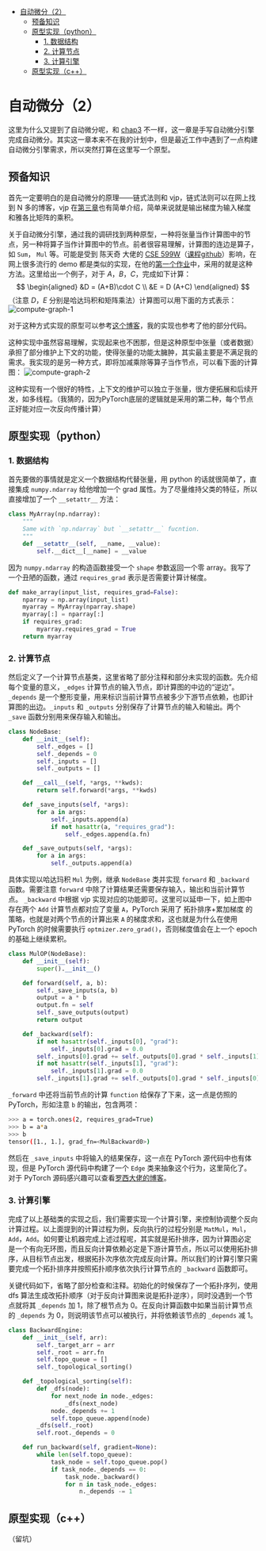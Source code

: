 - [自动微分（2）](#自动微分2)
  - [预备知识](#预备知识)
  - [原型实现（python）](#原型实现python)
    - [1. 数据结构](#1-数据结构)
    - [2. 计算节点](#2-计算节点)
    - [3. 计算引擎](#3-计算引擎)
  - [原型实现（c++）](#原型实现c)

# 自动微分（2）

这里为什么又提到了自动微分呢，和 [chap3](./chap3) 不一样，这一章是手写自动微分引擎完成自动微分。其实这一章本来不在我的计划中，但是最近工作中遇到了一点构建自动微分引擎需求，所以突然打算在这里写一个原型。


## 预备知识

首先一定要明白的是自动微分的原理——链式法则和 vjp，链式法则可以在网上找到 N 多的博客，vjp 在[第三章](../chap3/readme.md#2-vector-jacobian-productvjp)也有简单介绍，简单来说就是输出梯度为输入梯度和雅各比矩阵的乘积。

关于自动微分引擎，通过我的调研找到两种原型，一种将张量当作计算图中的节点，另一种将算子当作计算图中的节点。前者很容易理解，计算图的连边是算子，如 `Sum`， `Mul` 等。可能是受到 陈天奇 大佬的 [CSE 599W](http://dlsys.cs.washington.edu)（[课程github](https://github.com/dlsys-course)）影响，在网上很多流行的 demo 都是类似的实现，在他的[第一个作业](https://github.com/dlsys-course/assignment1-2018)中，采用的就是这种方法。这里给出一个例子，对于 $A$，$B$，$C$，完成如下计算：
$$
\begin{aligned}
&D = (A+B)\cdot C \\
&E = D (A+C)
\end{aligned}
$$
（注意 $D$，$E$ 分别是哈达玛积和矩阵乘法）计算图可以用下面的方式表示：
![compute-graph-1](../pics/chap5-compute-graph1.png)

对于这种方式实现的原型可以参考[这个博客](https://zhuanlan.zhihu.com/p/161635270)，我的实现也参考了他的部分代码。

这种实现中虽然容易理解，实现起来也不困那，但是这种原型中张量（或者数据）承担了部分维护上下文的功能，使得张量的功能太臃肿，其实最主要是不满足我的需求。我实现的是另一种方式，即将加减乘除等算子当作节点，可以看下面的计算图：
![compute-graph-2](../pics/chap5-compute-graph2.png)

这种实现有一个很好的特性，上下文的维护可以独立于张量，很方便拓展和后续开发，如多线程。（我猜的，因为PyTorch底层的逻辑就是采用的第二种，每个节点正好能对应一次反向传播计算）


## 原型实现（python）

### 1. 数据结构
首先要做的事情就是定义一个数据结构代替张量，用 python 的话就很简单了，直接集成 `numpy.ndarray` 给他增加一个 grad 属性。为了尽量维持父类的特征，所以直接增加了一个 `__setattr__` 方法：
```python
class MyArray(np.ndarray):
    """
    Same with `np.ndarray` but `__setattr__` fucntion.
    """
    def __setattr__(self, __name, __value):
        self.__dict__[__name] = __value
```
因为 `numpy.ndarray` 的构造函数接受一个 `shape` 参数返回一个零 array。我写了一个丑陋的函数，通过 `requires_grad` 表示是否需要计算计梯度。
```python
def make_array(input_list, requires_grad=False):
    nparray = np.array(input_list)
    myarray = MyArray(nparray.shape)
    myarray[:] = nparray[:]
    if requires_grad:
        myarray.requires_grad = True
    return myarray
```

### 2. 计算节点
然后定义了一个计算节点基类，这里省略了部分注释和部分未实现的函数。先介绍每个变量的意义，`_edges` 计算节点的输入节点，即计算图的中边的“逆边”。`_depends` 是一个整形变量，用来标识当前计算节点被多少下游节点依赖，也即计算图的出边。`_inputs` 和 `_outputs` 分别保存了计算节点的输入和输出。两个 `_save` 函数分别用来保存输入和输出。

```python
class NodeBase:
    def __init__(self):
        self._edges = []
        self._depends = 0
        self._inputs = []
        self._outputs = []

    def __call__(self, *args, **kwds):
        return self.forward(*args, **kwds)

    def _save_inputs(self, *args):
        for a in args:
            self._inputs.append(a)
            if not hasattr(a, "requires_grad"):
                self._edges.append(a.fn)

    def _save_outputs(self, *args):
        for a in args:
            self._outputs.append(a)
```
具体实现以哈达玛积 `Mul` 为例，继承 `NodeBase` 类并实现 `forward` 和 `_backward` 函数。需要注意 `forward` 中除了计算结果还需要保存输入，输出和当前计算节点。 `_backward` 中根据 vjp 实现对应的功能即可。这里可以延申一下，如上图中存在两个 `Add` 计算节点都对应了变量 `A`，PyTorch 采用了 拓扑排序+累加梯度 的策略，也就是对两个节点的计算出来 `A` 的梯度求和，这也就是为什么在使用 PyTorch 的时候需要执行 `optmizer.zero_grad()`，否则梯度值会在上一个 epoch 的基础上继续累积。
```python
class MulOP(NodeBase):
    def __init__(self):
        super().__init__()

    def forward(self, a, b):
        self._save_inputs(a, b)
        output = a * b
        output.fn = self
        self._save_outputs(output)
        return output

    def _backward(self):
        if not hasattr(self._inputs[0], "grad"):
            self._inputs[0].grad = 0.0
        self._inputs[0].grad += self._outputs[0].grad * self._inputs[1]
        if not hasattr(self._inputs[1], "grad"):
            self._inputs[1].grad = 0.0
        self._inputs[1].grad += self._outputs[0].grad * self._inputs[0]
```
`_forward` 中还将当前节点的计算 `function` 给保存了下来，这一点是仿照的 PyTorch，形如注意 `b` 的输出，包含两项：
```bash
>>> a = torch.ones(2, requires_grad=True)
>>> b = a*a
>>> b
tensor([1., 1.], grad_fn=<MulBackward0>)
```
然后在 `_save_inputs` 中将输入的结果保存，这一点在 PyTorch 源代码中也有体现，但是 PyTorch 源代码中构建了一个 `Edge` 类来抽象这个行为，这里简化了。对于 PyTorch 源码感兴趣可以查看[罗西大佬的博客](https://www.cnblogs.com/rossiXYZ/p/15421453.html)。

### 3. 计算引擎
完成了以上基础类的实现之后，我们需要实现一个计算引擎，来控制协调整个反向计算过程。以上面提到的计算过程为例，反向执行的过程分别是 `MatMul`，`Mul`，`Add`，`Add`。如何要让机器完成上述过程呢，其实就是拓扑排序，因为计算图必定是一个有向无环图，而且反向计算依赖必定是下游计算节点，所以可以使用拓扑排序，从目标节点出发，根据拓扑次序依次完成反向计算。所以我们的计算引擎只需要完成一个拓扑排序并按照拓扑顺序依次执行计算节点的 `_backward` 函数即可。

关键代码如下，省略了部分检查和注释。初始化的时候保存了一个拓扑序列，使用 dfs 算法生成改拓扑顺序（对于反向计算图来说是拓扑逆序），同时没遇到一个节点就将其 `_depends` 加 1，除了根节点为 0。在反向计算函数中如果当前计算节点的 `_depends` 为 0，则说明该节点可以被执行，并将依赖该节点的 `_depends` 减 1。

```python
class BackwardEngine:
    def __init__(self, arr):
        self._target_arr = arr
        self._root = arr.fn
        self.topo_queue = []
        self._topological_sorting()

    def _topological_sorting(self):
        def _dfs(node):
            for next_node in node._edges:
                _dfs(next_node)
            node._depends += 1
            self.topo_queue.append(node)
        _dfs(self._root)
        self.root._depends = 0

    def run_backward(self, gradient=None):
        while len(self.topo_queue):
            task_node = self.topo_queue.pop()
            if task_node._depends == 0:
                task_node._backward()
                for n in task_node._edges:
                    n._depends -= 1
```


## 原型实现（c++）
（留坑）
